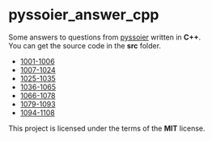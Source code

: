 # pyssoier_answer_cpp
Some answers to questions from [pyssoier](http://py.ssoier.cn:7077/) written in **C++**.  
You can get the source code in the **src** folder.  
- [1001-1006](https://github.com/romeoahmed/pyssoier_answer_cpp/tree/main/src/1001-1006)
- [1007-1024](https://github.com/romeoahmed/pyssoier_answer_cpp/tree/main/src/1007-1024)
- [1025-1035](https://github.com/romeoahmed/pyssoier_answer_cpp/tree/main/src/1025-1035)
- [1036-1065](https://github.com/romeoahmed/pyssoier_answer_cpp/tree/main/src/1036-1065)
- [1066-1078](https://github.com/romeoahmed/pyssoier_answer_cpp/tree/main/src/1066-1078)
- [1079-1093](https://github.com/romeoahmed/pyssoier_answer_cpp/tree/main/src/1079-1093)
- [1094-1108](https://github.com/romeoahmed/pyssoier_answer_cpp/tree/main/src/1094-1108)
  
This project is licensed under the terms of the **MIT** license.
